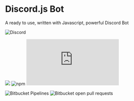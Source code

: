 # Discord.js Bot

A ready to use, written with Javascript, powerful Discord Bot

![Discord](https://img.shields.io/discord/840619177739419649?label=DISCORD&style=flat-square)

![](https://img.shields.io/badge/license-MIT-orange?style=flat-square)
![npm](https://img.shields.io/npm/v/npm?style=flat-square)
![npm](https://img.shields.io/npm/v/discord.js?color=orange&label=discord.js&style=flat-square)

![Bitbucket Pipelines](https://img.shields.io/bitbucket/pipelines/sonmezerekrem/discord/develop?style=flat-square)
![Bitbucket open pull requests](https://img.shields.io/bitbucket/pr/sonmezerekrem/discord?style=flat-square)



